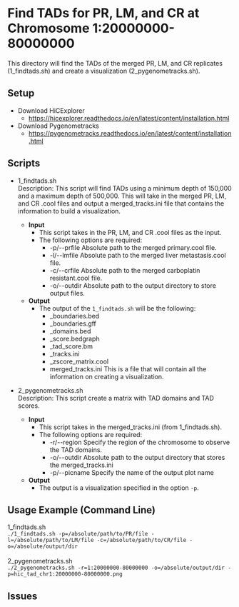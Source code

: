 # Find TADs for PR, LM, and CR at Chromosome 1:20000000-80000000
This directory will find the TADs of the merged PR, LM, and CR replicates (1_findtads.sh) and create a visualization (2_pygenometracks.sh).

## Setup
- Download HiCExplorer
  - https://hicexplorer.readthedocs.io/en/latest/content/installation.html
- Download Pygenometracks
  - https://pygenometracks.readthedocs.io/en/latest/content/installation.html

## Scripts

- 1_findtads.sh  
  Description: This script will find TADs using a minimum depth of 150,000 and a maximum depth of 500,000. This will take in the merged PR, LM, and CR .cool files and output a merged_tracks.ini file that contains the information to build a visualization.
  - **Input**
    - This script takes in the PR, LM, and CR .cool files as the input.
    - The following options are required:
      - -p/--prfile  Absolute path to the merged primary.cool file.
      - -l/--lmfile Absolute path to the merged liver metastasis.cool file.
      - -c/--crfile Absolute path to the merged carboplatin resistant.cool file.
      - -o/--outdir Absolute path to the output directory to store output files.
  - **Output**
    - The output of the `1_findtads.sh` will be the following:
      - _boundaries.bed
      - _boundaries.gff
      - _domains.bed
      - _score.bedgraph
      - _tad_score.bm
      - _tracks.ini
      - _zscore_matrix.cool
      - merged_tracks.ini This is a file that will contain all the information on creating a visualization.

- 2_pygenometracks.sh  
  Description: This script create a matrix with TAD domains and TAD scores.
  - **Input**
    - This script takes in the merged_tracks.ini (from 1_findtads.sh).
    - The following options are required:
      - -r/--region Specify the region of the chromosome to observe the TAD domains.
      - -o/--outdir Absolute path to the output directory that stores the merged_tracks.ini
      - -p/--picname  Specify the name of the output plot name
  - **Output**
    - The output is a visualization specified in the option `-p`.

## Usage Example (Command Line)
1_findtads.sh
<br />
```./1_findtads.sh -p=/absolute/path/to/PR/file -l=/absolute/path/to/LM/file -c=/absolute/path/to/CR/file -o=/absolute/output/dir ```
<br />
<br />
2_pygenometracks.sh
<br />
```./2_pygenometracks.sh -r=1:20000000-80000000 -o=/absolute/output/dir -p=hic_tad_chr1:20000000-80000000.png```

## Issues
